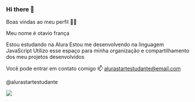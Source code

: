 ### Hi there 👋

Boas vindas ao meu perfil 💙💙

Meu nome é otavio frança

Estou estudando na Alura
Estou me desenvolvendo na linguagem JavaScript
Utilizo esse espaço para minha organização e compartilhamento dos meu projetos desenvolvidos

Você pode entrar em contato comigo 📫
alurastartestudante@email.com

@alurastartestudante

![](https://media.tenor.com/cOhgxKZrGqQAAAAM/zoro-one-piece.gif)

